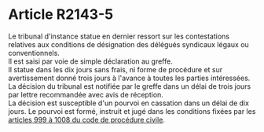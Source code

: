 # Article R2143-5

Le tribunal d'instance statue en dernier ressort sur les contestations relatives aux conditions de désignation des délégués syndicaux légaux ou conventionnels.   
Il est saisi par voie de simple déclaration au greffe.   
Il statue dans les dix jours sans frais, ni forme de procédure et sur avertissement donné trois jours à l'avance à toutes les parties intéressées.   
La décision du tribunal est notifiée par le greffe dans un délai de trois jours par lettre recommandée avec avis de réception.   
La décision est susceptible d'un pourvoi en cassation dans un délai de dix jours. Le pourvoi est formé, instruit et jugé dans les conditions fixées par les [articles 999 à 1008 du code de procédure civile][1].

 [1]: /affichCodeArticle.do?cidTexte=LEGITEXT000006070716&idArticle=LEGIARTI000006411695&dateTexte=&categorieLien=cid
